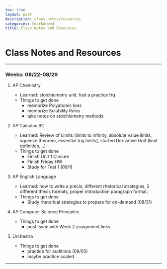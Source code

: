 ```yaml
---
toc: true
layout: post
description: class notes/resources 
categories: [markdown]
title: Class Notes and Resources
---
```


# Class Notes and Resources

---

### Weeks: 08/22-08/29

1. AP Chemistry
    - Learned: stoichiometry unit, had a practice frq
    - Things to get done
        - memorize Polyatomic Ions
        - memorize Solubility Rules
        - take notes on stoichiometry methods

2. AP Calculus BC
    - Learned: Review of Limits (limits to infinity, absolute value limits, squeeze theorem, essential trig limits), started Derivative Unit (limit definition,...) 
    - Things to get done
        - Finish Unit 1 Closure
        - Finish Friday HW
        - Study for Test 1 (09/1)

3. AP English Language
    - Learned: how to write a precis, different rhetorical strategies, 2 different thesis formats, proper introduction paragraph format.
    - Things to get done
       - Study rhetorical strategies to prepare for on-demand (08/31)

4. AP Computer Science Principles
    - Things to get done
        - post issue with Week 2 assignment links

5. Orchestra
    - Things to get done
        - practice for auditions (09/05)
        - maybe practice scaled

---